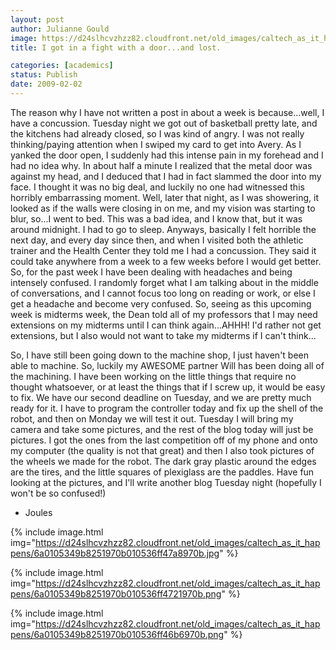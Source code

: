 ```yaml
---
layout: post
author: Julianne Gould
image: https://d24slhcvzhzz82.cloudfront.net/old_images/caltech_as_it_happens/6a0105349b8251970b010536ff47dc970b.jpg
title: I got in a fight with a door...and lost.

categories: [academics]
status: Publish
date: 2009-02-02
---
```


The reason why I have not written a post in about a week is because...well, I have a concussion. Tuesday night we got out of basketball pretty late, and the kitchens had already closed, so I was kind of angry. I was not really thinking/paying attention when I swiped my card to get into Avery. As I yanked the door open, I suddenly had this intense pain in my forehead and I had no idea why. In about half a minute I realized that the metal door was against my head, and I deduced that I had in fact slammed the door into my face. I thought it was no big deal, and luckily no one had witnessed this horribly embarrassing moment. Well, later that night, as I was showering, it looked as if the walls were closing in on me, and my vision was starting to blur, so...I went to bed. This was a bad idea, and I know that, but it was around midnight. I had to go to sleep. Anyways, basically I felt horrible the next day, and every day since then, and when I visited both the athletic trainer and the Health Center they told me I had a concussion. They said it could take anywhere from a week to a few weeks before I would get better. So, for the past week I have been dealing with headaches and being intensely confused. I randomly forget what I am talking about in the middle of conversations, and I cannot focus too long on reading or work, or else I get a headache and become very confused. So, seeing as this upcoming week is midterms week, the Dean told all of my professors that I may need extensions on my midterms until I can think again...AHHH! I'd rather not get extensions, but I also would not want to take my midterms if I can't think...

So, I have still been going down to the machine shop, I just haven't been able to machine. So, luckily my AWESOME partner Will has been doing all of the machining. I have been working on the little things that require no thought whatsoever, or at least the things that if I screw up, it would be easy to fix. We have our second deadline on Tuesday, and we are pretty much ready for it. I have to program the controller today and fix up the shell of the robot, and then on Monday we will test it out. Tuesday I will bring my camera and take some pictures, and the rest of the blog today will just be pictures. I got the ones from the last competition off of my phone and onto my computer (the quality is not that great) and then I also took pictures of the wheels we made for the robot. The dark gray plastic around the edges are the tires, and the little squares of plexiglass are the paddles. Have fun looking at the pictures, and I'll write another blog Tuesday night (hopefully I won't be so confused!)

- Joules


{% include image.html img="https://d24slhcvzhzz82.cloudfront.net/old_images/caltech_as_it_happens/6a0105349b8251970b010536ff47a8970b.jpg" %}

{% include image.html img="https://d24slhcvzhzz82.cloudfront.net/old_images/caltech_as_it_happens/6a0105349b8251970b010536ff4721970b.png" %}

{% include image.html img="https://d24slhcvzhzz82.cloudfront.net/old_images/caltech_as_it_happens/6a0105349b8251970b010536ff46b6970b.png" %}
